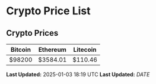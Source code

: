 # Crypto Price List

## Crypto Prices
| Bitcoin | Ethereum | Litecoin |
| ------- | -------- | -------- |
| $98200 | $3584.01 | $110.46 |
**Last Updated:** 2025-01-03 18:19 UTC
**Last Updated:** $DATE$
